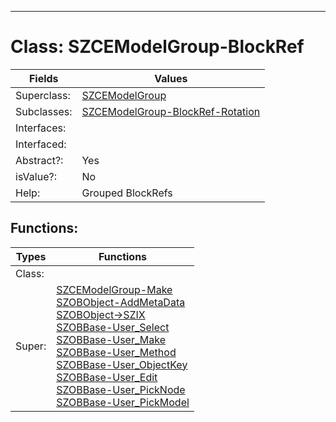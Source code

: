 ---------

# Class:	SZCEModelGroup-BlockRef

| Fields | Values |
| --------- | --------- |
| Superclass: | [SZCEModelGroup](SZCEModelGroup.html) |
| Subclasses: | [SZCEModelGroup-BlockRef-Rotation](SZCEModelGroup-BlockRef-Rotation.html) |
| Interfaces: |  |
| Interfaced: |  |
| Abstract?: | Yes |
| isValue?: | No |
| Help: | Grouped BlockRefs |


## Functions:

| Types | Functions |
| --------- | --------- |
| Class: |  |
| Super: | [SZCEModelGroup-Make](SZCEModelGroup.html) <br> [SZOBObject-AddMetaData](SZOBObject.html) <br> [SZOBObject->SZIX](SZOBObject.html) <br> [SZOBBase-User_Select](SZOBBase.html) <br> [SZOBBase-User_Make](SZOBBase.html) <br> [SZOBBase-User_Method](SZOBBase.html) <br> [SZOBBase-User_ObjectKey](SZOBBase.html) <br> [SZOBBase-User_Edit](SZOBBase.html) <br> [SZOBBase-User_PickNode](SZOBBase.html) <br> [SZOBBase-User_PickModel](SZOBBase.html) |


